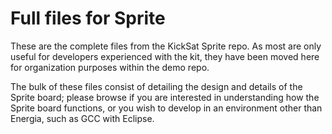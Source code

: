 # Full files for Sprite

These are the complete files from the KickSat Sprite repo. As most are only useful for developers experienced with the kit, they have been moved here for organization purposes within the demo repo.

The bulk of these files consist of detailing the design and details of the Sprite board; please browse if you are interested in understanding how the Sprite board functions, or you wish to develop in an environment other than Energia, such as GCC with Eclipse.
